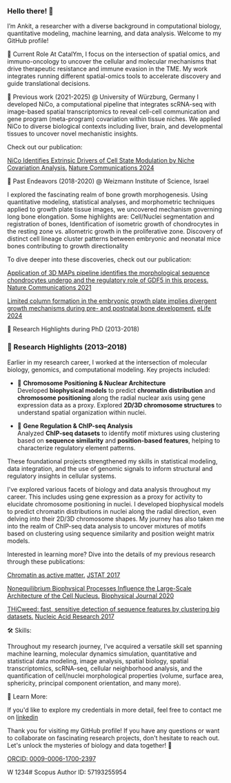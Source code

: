 ### Hello there! 👋

I’m Ankit, a researcher with a diverse background in computational biology, quantitative modeling, machine learning, and data analysis. Welcome to my GitHub profile!

🧪 Current Role
At CatalYm, I focus on the intersection of spatial omics, and immuno-oncology to uncover the cellular and molecular mechanisms that drive therapeutic resistance and immune evasion in the TME. My work integrates running different spatial-omics tools to accelerate discovery and guide translational decisions.


🧬 Previous work (2021-2025) @ University of Würzburg, Germany
I developed NiCo, a computational pipeline that integrates scRNA-seq with image-based spatial transcriptomics to reveal cell-cell communication and gene program (meta-program) covariation within tissue niches. We applied NiCo to diverse biological contexts including liver, brain, and developmental tissues to uncover novel mechanistic insights.  

Check out our publication: 

<ins>NiCo Identifies Extrinsic Drivers of Cell State Modulation by Niche Covariation Analysis.</ins> [Nature Communications 2024](https://www.nature.com/articles/s41467-024-54973-w) 

🦴 Past Endeavors (2018-2020) @ Weizmann Institute of Science, Israel

I explored the fascinating realm of bone growth morphogenesis. Using quantitative modeling, statistical analyses, and morphometric techniques applied to growth plate tissue images, we uncovered mechanism governing long bone elongation. Some highlights are: Cell/Nuclei segmentation and registration of bones, Identification of isometric growth of chondrocytes in the resting zone vs. allometric growth in the proliferative zone. Discovery of distinct cell lineage cluster patterns between embryonic and neonatal mice bones contributing to growth directionality

To dive deeper into these discoveries, check out our publication: 

<ins>Application of 3D MAPs pipeline identifies the morphological sequence chondrocytes undergo and the regulatory role of GDF5 in this process.</ins> [Nature Communications 2021](https://www.nature.com/articles/s41467-021-25714-0)

<ins>Limited column formation in the embryonic growth plate implies divergent growth mechanisms during pre- and postnatal bone development.</ins> [eLife 2024](https://elifesciences.org/articles/95289)


🔬 Research Highlights during PhD (2013-2018)

### 🔬 Research Highlights (2013–2018)

Earlier in my research career, I worked at the intersection of molecular biology, genomics, and computational modeling. Key projects included:

- 🧬 **Chromosome Positioning & Nuclear Architecture**  
  Developed **biophysical models** to predict **chromatin distribution** and **chromosome positioning** along the radial nuclear axis using gene expression data as a proxy. Explored **2D/3D chromosome structures** to understand spatial organization within nuclei.

- 🧪 **Gene Regulation & ChIP-seq Analysis**  
  Analyzed **ChIP-seq datasets** to identify motif mixtures using clustering based on **sequence similarity** and **position-based features**, helping to characterize regulatory element patterns.

These foundational projects strengthened my skills in statistical modeling, data integration, and the use of genomic signals to inform structural and regulatory insights in cellular systems.


I've explored various facets of biology and data analysis throughout my career. This includes using gene expression as a proxy for activity to elucidate chromosome positioning in nuclei. I developed biophysical models to predict chromatin distributions in nuclei along the radial direction, even delving into their 2D/3D chromosome shapes. My journey has also taken me into the realm of ChIP-seq data analysis to uncover mixtures of motifs based on clustering using sequence similarity and position weight matrix models.

Interested in learning more? Dive into the details of my previous research through these publications:

<ins>Chromatin as active matter.</ins> [JSTAT 2017](https://iopscience.iop.org/article/10.1088/1742-5468/aa5287)

<ins>Nonequilibrium Biophysical Processes Influence the Large-Scale Architecture of the Cell Nucleus.</ins> [Biophysical Journal 2020](https://www.cell.com/biophysj/fulltext/S0006-3495(19)30940-3)

<ins>THiCweed: fast, sensitive detection of sequence features by clustering big datasets.</ins> [Nucleic Acid Research 2017](https://academic.oup.com/nar/article/46/5/e29/4754463)


🛠️ Skills:

Throughout my research journey, I've acquired a versatile skill set spanning machine learning, molecular dynamics simulation, quantitative and statistical data modeling, image analysis, spatial biology, spatial transcriptomics, scRNA-seq, cellular neighborhood analysis, and the quantification of cell/nuclei morphological properties (volume, surface area, sphericity, principal component orientation, and many more).


📄 Learn More:

If you'd like to explore my credentials in more detail, feel free to contact me on [linkedin](https://www.linkedin.com/in/ankit-agrawal-spatial-omics/)

Thank you for visiting my GitHub profile! If you have any questions or want to collaborate on fascinating research projects, don't hesitate to reach out. Let's unlock the mysteries of biology and data together! 🌟

[ORCID: 0009-0006-1700-2397](https://orcid.org/0009-0006-1700-2397)

W 1234#
Scopus Author ID: 57193255954




<!--
**ankitbioinfo/ankitbioinfo** is a ✨ _special_ ✨ repository because its `README.md` (this file) appears on your GitHub profile.



Here are some ideas to get you started:

- 🔭 



- 🌱 I’m currently learning ...
- 👯 I’m looking to collaborate on ...
- 🤔 I’m looking for help with ...
- 💬 Ask me about ...
- 📫 How to reach me: ...
- 😄 Pronouns: ...
- ⚡ Fun fact: ...
-->
